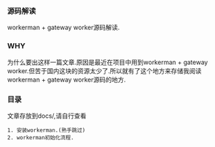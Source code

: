 ### 源码解读
workerman + gateway worker源码解读.
### WHY
为什么要出这样一篇文章.原因是最近在项目中用到workerman + gateway worker.但苦于国内这块的资源太少了.所以就有了这个地方来存储我阅读workerman + gateway worker源码的地方.
### 目录
文章存放到docs/,请自行查看
```
1. 安装workerman.(熟手跳过)
2. workerman初始化流程.
```